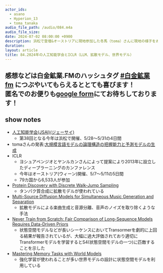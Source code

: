 ```yaml
---
actor_ids:
  - asano
  - Hyperion_13
  - toma_tanaka
audio_file_path: /audio/084.m4a
audio_file_size: 
date: 2024-07-02 08:00:00 +0900
description: 浜松で登壇&オーストリアに現地参加した冬馬（toma）さんに現地の様子をお話してもらいました 
duration: 
layout: article
title: 84.2024年の人工知能学会とICLR（LLM、拡散モデル、世界モデル） 
---
```

感想などは白金鉱業.FMのハッシュタグ [#白金鉱業fm](https://twitter.com/search?q=%23%E7%99%BD%E9%87%91%E9%89%B1%E6%A5%ADfm&src=typed_query) につぶやいてもらえるととても喜びます！  
匿名でのお便りも[google form](https://forms.gle/pRVNhjrhk8F88T228)にてお待ちしております！  
---

## show notes
 - [人工知能学会(JSAI)(ジェーサイ)](https://confit.atlas.jp/guide/event/jsai2024/top)
    - 第38回となる今年は浜松で開催、5/28～5/31の4日間
 - tomaさんの発表:[大規模言語モデルの論理構造の把握能力と予測モデルの生成](https://confit.atlas.jp/guide/event/jsai2024/subject/1B3-GS-2-03/detail?lang=ja)
 - ICLR
    - ヨシュアペンジオとヤンルカンさんによって提案により2013年に設立したディープラーニングのカンファレンス
    - 今年はオーストリア(ウィーン)開催、5/7〜5/11の5日間
    - 79カ国から6,533人が参加
 - [Protein Discovery with Discrete Walk-Jump Sampling](https://arxiv.org/abs/2306.12360)
   - タンパク質合成に拡散モデルが使われている
 - [Multi-Source Diffusion Models for Simultaneous Music Generation and Separation](https://arxiv.org/abs/2302.02257)
    - 拡散モデルによる楽曲生成と音源分離、音声のノイズを取り除くような手法
 - [Never Train from Scratch: Fair Comparison of Long-Sequence Models Requires Data-Driven Priors](https://openreview.net/pdf?id=PdaPky8MUn)
   - 状態空間モデルなどが長いシーケンスにおいてTransormerを劇的に上回る結果が報告されているが、大幅に過大評価されており適切にTransformerモデルを学習するとS4(状態空間モデルの一つ)に匹敵することを示した
 - [Mastering Memory Tasks with World Models](https://arxiv.org/abs/2403.04253)
   - 強化学習が使われることが多い世界モデルの設計に状態空間モデルを利用している